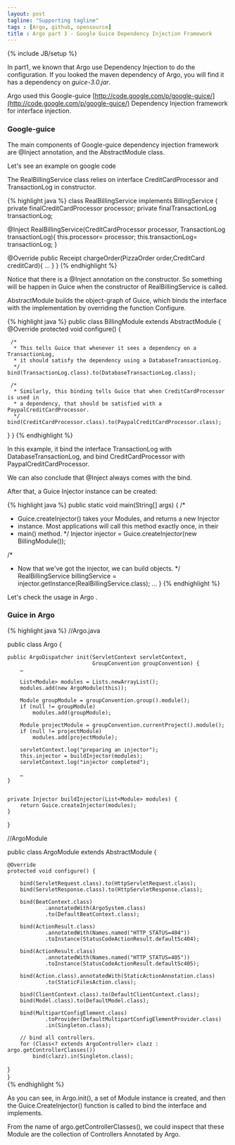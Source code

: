 ```yaml
---
layout: post
tagline: "Supporting tagline"
tags : [Argo, github, opensource]
title : Argo part 3 - Google Guice Dependency Injection Framework
---
```

{% include JB/setup %}

In part1, we known that Argo use Dependency Injection to do the configuration. If you looked the maven dependency of Argo, you will find it has a dependency on *guice-3.0.jar*.

Argo used this Google-guice [http://code.google.com/p/google-guice/](http://code.google.com/p/google-guice/) Dependency Injection framework for  interface injection.

### Google-guice ###

The main components of Google-guice dependency injection framework are @Inject annotation, and the AbstractModule class.

Let's see an example on google code

The RealBillingService class relies on interface CreditCardProcessor and TransactionLog in constructor.

{% highlight java %}
class RealBillingService implements BillingService {
  private finalCreditCardProcessor processor;
  private finalTransactionLog transactionLog;

  @Inject
  RealBillingService(CreditCardProcessor processor,
      TransactionLog transactionLog){
    this.processor= processor;
    this.transactionLog= transactionLog;
  }

  @Override
  public Receipt chargeOrder(PizzaOrder order,CreditCard creditCard){
    ...
  }
}
{% endhighlight %}

Notice that there is a @Inject annotation on the constructor. So something will be happen in Guice when the constructor of RealBillingService is called.

AbstractModule builds the object-graph of Guice, which binds the interface with the implementation by overriding the function Configure.

{% highlight java %}
public class BillingModule extends AbstractModule {
  @Override
  protected void configure() {

     /*
      * This tells Guice that whenever it sees a dependency on a TransactionLog,
      * it should satisfy the dependency using a DatabaseTransactionLog.
      */
    bind(TransactionLog.class).to(DatabaseTransactionLog.class);

     /*
      * Similarly, this binding tells Guice that when CreditCardProcessor is used in
      * a dependency, that should be satisfied with a PaypalCreditCardProcessor.
      */
    bind(CreditCardProcessor.class).to(PaypalCreditCardProcessor.class);
  }
}
{% endhighlight %}

In this example, it bind the interface TransactionLog with DatabaseTransactionLog, and bind CreditCardProcessor with PaypalCreditCardProcessor.

We can also conclude that @Inject always comes with the bind.

After that, a Guice Injector instance can be created:

{% highlight java %}
public static void main(String[] args) {
  /*
   * Guice.createInjector() takes your Modules, and returns a new Injector
   * instance. Most applications will call this method exactly once, in their
   * main() method.
   */
  Injector injector = Guice.createInjector(new BillingModule());

  /*
   * Now that we've got the injector, we can build objects.
   */
  RealBillingService billingService = injector.getInstance(RealBillingService.class);
  ...
}
{% endhighlight %}

Let's check the usage in Argo .

### Guice in Argo ###

{% highlight java %}
//Argo.java

public class Argo {  

    public ArgoDispatcher init(ServletContext servletContext,  
                               GroupConvention groupConvention) {  
        …  

        List<Module> modules = Lists.newArrayList();  
        modules.add(new ArgoModule(this));  

        Module groupModule = groupConvention.group().module();  
        if (null != groupModule)  
            modules.add(groupModule);  

        Module projectModule = groupConvention.currentProject().module();  
        if (null != projectModule)  
            modules.add(projectModule);  

        servletContext.log("preparing an injector");  
        this.injector = buildInjector(modules);  
        servletContext.log("injector completed");  

        …  
    }  


    private Injector buildInjector(List<Module> modules) {  
        return Guice.createInjector(modules);  
    }  

}

//ArgoModule

public class ArgoModule extends AbstractModule {  

    @Override  
    protected void configure() {  

        bind(ServletRequest.class).to(HttpServletRequest.class);  
        bind(ServletResponse.class).to(HttpServletResponse.class);  

        bind(BeatContext.class)  
                .annotatedWith(ArgoSystem.class)  
                .to(DefaultBeatContext.class);  

        bind(ActionResult.class)  
                .annotatedWith(Names.named("HTTP_STATUS=404"))  
                .toInstance(StatusCodeActionResult.defaultSc404);  

        bind(ActionResult.class)  
                .annotatedWith(Names.named("HTTP_STATUS=405"))  
                .toInstance(StatusCodeActionResult.defaultSc405);  

        bind(Action.class).annotatedWith(StaticActionAnnotation.class)  
                .to(StaticFilesAction.class);  

        bind(ClientContext.class).to(DefaultClientContext.class);  
        bind(Model.class).to(DefaultModel.class);  

        bind(MultipartConfigElement.class)  
                .toProvider(DefaultMultipartConfigElementProvider.class)  
                .in(Singleton.class);  

        // bind all controllers.  
        for (Class<? extends ArgoController> clazz : argo.getControllerClasses())  
            bind(clazz).in(Singleton.class);  
  }  
}  
{% endhighlight %}

As you can see, in Argo.init(), a set of Module instance is created, and then the Guice.CreateInjector() function is called to bind the interface and implements.


From the name of argo.getControllerClasses(), we could inspect that these Module are the collection of Controllers Annotated by Argo.
